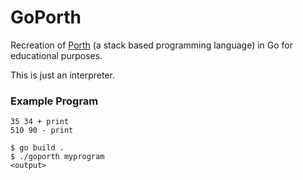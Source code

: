 # GoPorth

Recreation of [Porth](https://gitlab.com/tsoding/porth)
(a stack based programming language) in Go for educational purposes.

This is just an interpreter.

### Example Program

```
35 34 + print
510 90 - print
```

```console
$ go build .
$ ./goporth myprogram
<output>
```
